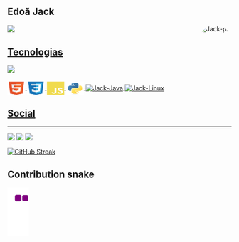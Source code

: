 ## Edoã Jack
<img align="right" alt="Jack-pic" height="150" style="border-radius:50px;" src="https://avatars.githubusercontent.com/u/63818417?s=400&u=c4953f6a381f64acde0a1497df5fcd30ecb79d03&v=4">

<div align="left">
  <a href="https://github.com/jackvadderr">
  <img height="180em" src="https://github-readme-stats.vercel.app/api?username=jackvadderr&show_icons=true&theme=dark&include_all_commits=true&count_private=true"/>
</div>

## Tecnologias
<div align="left">
  <a href="https://github.com/jackvadderr">
  <img height="150em" src="https://github-readme-stats.vercel.app/api/top-langs/?username=jackvadderr&layout=compact&langs_count=7&theme=dark"/>
</div>
  

<div style="display: inline_block"><br>
  <img align="center" alt="Jack-HTML" height="30" width="40" src="https://raw.githubusercontent.com/devicons/devicon/master/icons/html5/html5-original.svg">
  <img align="center" alt="Jack-CSS" height="30" width="40" src="https://raw.githubusercontent.com/devicons/devicon/master/icons/css3/css3-original.svg">
  <img align="center" alt="Jack-Js" height="30" width="40" src="https://raw.githubusercontent.com/devicons/devicon/master/icons/javascript/javascript-plain.svg">
  <img align="center" alt="Jack-Python" height="30" width="40" src="https://raw.githubusercontent.com/devicons/devicon/master/icons/python/python-original.svg">
  <img align="center" alt="Jack-Java" height="30" width="40" src="https://cdn.jsdelivr.net/gh/devicons/devicon/icons/java/java-original-wordmark.svg" />
  <img align="center" alt="Jack-Linux" height="30" width="40" src="https://cdn.jsdelivr.net/gh/devicons/devicon/icons/linux/linux-original.svg" />

</div>
 
 ## Social
<hr>
<div> 
 <a href="https://twitter.com" target="_blank"><img src="https://img.shields.io/badge/Twitter-1DA1F2?style=for-the-badge&logo=twitter&logoColor=white" target="_blank"></a> 
 <a href="https://discord.gg/" target="_blank"><img src="https://img.shields.io/badge/Discord-7289DA?style=for-the-badge&logo=discord&logoColor=white" target="_blank"></a> 
  <a href="https://www.linkedin.com/in/edo%C3%A3-jack/" target="_blank"><img src="https://img.shields.io/badge/-LinkedIn-%230077B5?style=for-the-badge&logo=linkedin&logoColor=white" target="_blank"></a> 
  
  [![GitHub Streak](https://github-readme-streak-stats.herokuapp.com/?user=jackvadderr)](https://git.io/streak-stats)
  
## Contribution snake
  
  
![snake gif](https://github.com/jackvadderr/jackvadderr/blob/output/github-contribution-grid-snake.gif)

